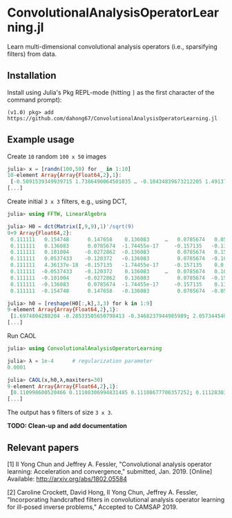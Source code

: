 # ConvolutionalAnalysisOperatorLearning.jl
Learn multi-dimensional convolutional analysis operators
(i.e., sparsifying filters) from data.

## Installation

Install using Julia's Pkg REPL-mode
(hitting `]` as the first character of the command prompt):
```
(v1.0) pkg> add https://github.com/dahong67/ConvolutionalAnalysisOperatorLearning.jl
```

## Example usage

Create `10` random `100 x 50` images
```julia
julia> x = [randn(100,50) for _ in 1:10]
10-element Array{Array{Float64,2},1}:
 [-0.5091539349939715 1.7386490064501035 … -0.10434839673212205 1.4913718856758826; -0.35225316678828295 -0.8815962907259653 … -1.6677487621776104 -1.449212618073853; … ; -1.0848353411048959 -0.9587418527517606 … 0.09690836554809144 -0.43486276266634505; -0.887554388134407 -0.03434441237942858 … -0.4621474853155247 -0.7715344824904893]
[...]
```

Create initial `3 x 3` filters, e.g., using DCT,
```julia
julia> using FFTW, LinearAlgebra

julia> H0 = dct(Matrix(I,9,9),1)'/sqrt(9)
9×9 Array{Float64,2}:
 0.111111   0.154748      0.147658    0.136083     …   0.0785674   0.0537433   0.0272862
 0.111111   0.136083      0.0785674  -1.74455e-17     -0.157135   -0.136083   -0.0785674
 0.111111   0.101004     -0.0272862  -0.136083         0.0785674   0.154748    0.120372
 0.111111   0.0537433    -0.120372   -0.136083         0.0785674  -0.101004   -0.147658
 0.111111   4.36137e-18  -0.157135   -1.74455e-17     -0.157135    0.0         0.157135
 0.111111  -0.0537433    -0.120372    0.136083     …   0.0785674   0.101004   -0.147658
 0.111111  -0.101004     -0.0272862   0.136083         0.0785674  -0.154748    0.120372
 0.111111  -0.136083      0.0785674  -1.74455e-17     -0.157135    0.136083   -0.0785674
 0.111111  -0.154748      0.147658   -0.136083         0.0785674  -0.0537433   0.0272862

julia> h0 = [reshape(H0[:,k],3,3) for k in 1:9]
9-element Array{Array{Float64,2},1}:
 [1.6974804288204 -0.28533505650798413 -0.3468237944985989; 2.0573445402844377 0.5555863463318774 0.29019803930983806; -0.31306149537884065 0.18390961335489334 0.08856921972995008]
[...]
```

Run CAOL
```julia
julia> using ConvolutionalAnalysisOperatorLearning

julia> λ = 1e-4      # regularization parameter
0.0001

julia> CAOL(x,h0,λ,maxiters=30)
9-element Array{Array{Float64,2},1}:
 [0.110998600520466 0.11108306994831485 0.11108677706357252; 0.11128303442353249 0.11124729130532747 0.11102515586383724; 0.11099786500962032 0.11099544188717123 0.11128220146007992]
[...]
```

The output has `9` filters of size `3 x 3`.

**TODO: Clean-up and add documentation**

## Relevant papers

[1] Il Yong Chun and Jeffrey A. Fessler, "Convolutional analysis operator learning: Acceleration and convergence," submitted, Jan. 2019.
[Online] Available: http://arxiv.org/abs/1802.05584

[2] Caroline Crockett, David Hong, Il Yong Chun, Jeffrey A. Fessler, "Incorporating handcrafted filters in convolutional analysis operator learning for ill-posed inverse problems," Accepted to CAMSAP 2019.
